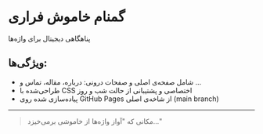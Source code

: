 # گمنام خاموش فراری

پناهگاهی دیجیتال برای واژه‌ها

## ویژگی‌ها:
- شامل صفحه‌ی اصلی و صفحات درونی: درباره، مقاله، تماس و ...
- طراحی‌شده با CSS اختصاصی و پشتیبانی از حالت شب و روز
- پیاده‌سازی شده روی GitHub Pages از شاخه‌ی اصلی (main branch)

---

> مکانی که "آواز واژه‌ها از خاموشی برمی‌خیزد..."

